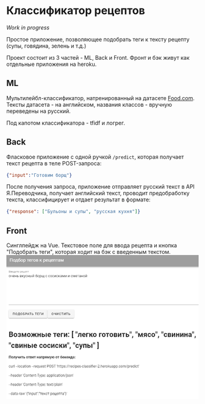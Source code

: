 # Классификатор рецептов

*Work in progress*

Простое приложение, позволяющее подобрать теги к тексту рецепту (супы, говядина, зелень и т.д.)

Проект состоит из 3 частей - ML, Back и Front. Фронт и бэк живут как отдельные приложения на heroku.

## ML
Мультилейбл-классификатор, натренированный на датасете [Food.com](https://www.kaggle.com/shuyangli94/food-com-recipes-and-user-interactions). Тексты датасета - на английском, названия классов - вручную переведены на русский.

Под капотом классификатора - tfidf и логрег.

## Back
Фласковое приложение с одной ручкой `/predict`, которая получает текст рецепта в теле POST-запроса:
```json
{"input":"Готовим борщ"}
```
После получения запроса, приложение отправляет русский текст в API Я.Переводчика, получает английский текст, проводит предобработку текста,
классифицирует и отдает результат в формате:
```json
{"response": ["Бульоны и супы", "русская кухня"]}
```

## Front
Синглпейдж на Vue. Текстовое поле для ввода рецепта и кнопка "Подобрать теги", которая ходит на бэк с введенным текстом.
![](front-new.png)
